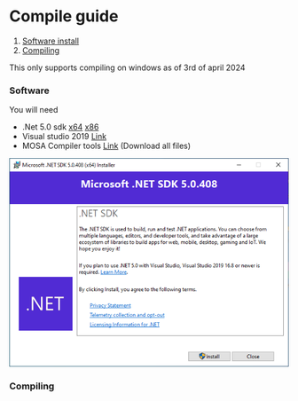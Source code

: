 # Compile guide

1. [Software install](#software)
2. [Compiling](#compiling)

This only supports compiling on windows as of 3rd of april 2024

### Software
You will need
- .Net 5.0 sdk [x64](https://dotnet.microsoft.com/en-us/download/dotnet/thank-you/sdk-5.0.408-windows-x64-installer) [x86](https://dotnet.microsoft.com/en-us/download/dotnet/thank-you/sdk-5.0.408-windows-x86-installer)
- Visual studio 2019 [Link](https://my.visualstudio.com/Downloads?q=visual%20studio%202019&wt.mc_id=o~msft~vscom~older-downloads)
- MOSA Compiler tools [Link](https://github.com/Dell-Optiplex-390/MOSA-Core) (Download all files)


![.net installer](imgs/net5.0installer.PNG)


### Compiling
